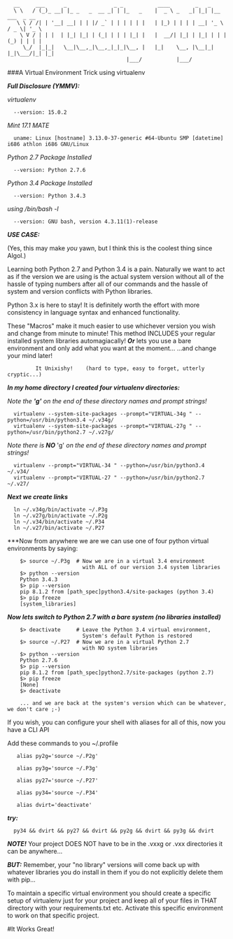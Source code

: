       __     ___      _               _ _           ____        _   _                 
      \ \   / (_)_ __| |_ _   _  __ _| | |_   _    |  _ \ _   _| |_| |__   ___  _ __  
       \ \ / /| | '__| __| | | |/ _` | | | | | |   | |_) | | | | __| '_ \ / _ \| '_ \ 
        \ V / | | |  | |_| |_| | (_| | | | |_| |   |  __/| |_| | |_| | | | (_) | | | |
         \_/  |_|_|   \__|\__,_|\__,_|_|_|\__, |   |_|    \__, |\__|_| |_|\___/|_| |_|
                                          |___/           |___/                       

###A Virtual Environment Trick using virtualenv 

***Full Disclosure (YMMV):***

_virtualenv_

      --version: 15.0.2
      
_Mint 17.1 MATE_

      uname: Linux [hostname] 3.13.0-37-generic #64-Ubuntu SMP [datetime] i686 athlon i686 GNU/Linux
      
_Python 2.7 Package Installed_ 

      --version: Python 2.7.6
      
_Python 3.4 Package Installed_

      --version: Python 3.4.3
      
_using /bin/bash -l_

      --version: GNU bash, version 4.3.11(1)-release
      

***USE CASE:*** 

(Yes, this may make _you_ yawn, but I think this is the coolest thing since Algol.)

Learning both Python 2.7 and Python 3.4 is a pain. Naturally we want to 
act as if the version we are using is the actual system version without all of 
the hassle of typing numbers after all of our commands and the hassle of system
and version conflicts with Python libraries.

Python 3.x is here to stay! It is definitely worth the effort with more consistency
in language syntax and enhanced functionality.

These "Macros" make it much easier to use whichever version you wish and change 
from minute to minute! This method INCLUDES your regular installed system 
libraries automagiacally! ***Or*** lets you use a bare environment and only 
add what you want at the moment...
                                        ...and change your mind later!

             It Unixishy!    (hard to type, easy to forget, utterly cryptic...)

***In my home directory I created four virtualenv directories:***

_Note the_ ***'g'*** _on the end of these directory names and prompt strings!_

      virtualenv --system-site-packages --prompt="VIRTUAL-34g " --python=/usr/bin/python3.4 ~/.v34g/
      virtualenv --system-site-packages --prompt="VIRTUAL-27g " --python=/usr/bin/python2.7 ~/.v27g/

_Note there is_ ***NO*** 'g' _on the end of these directory names and prompt strings!_

      virtualenv --prompt="VIRTUAL-34 " --python=/usr/bin/python3.4 ~/.v34/
      virtualenv --prompt="VIRTUAL-27 " --python=/usr/bin/python2.7 ~/.v27/


***Next we create links***

      ln ~/.v34g/bin/activate ~/.P3g
      ln ~/.v27g/bin/activate ~/.P2g
      ln ~/.v34/bin/activate ~/.P34
      ln ~/.v27/bin/activate ~/.P27

***Now from anywhere we are we can use one of four python virtual environments by saying:

        $> source ~/.P3g  # Now we are in a virtual 3.4 environment
                            with ALL of our version 3.4 system libraries
        $> python --version
        Python 3.4.3
        $> pip --version
        pip 8.1.2 from [path_spec]python3.4/site-packages (python 3.4)
        $> pip freeze
        [system_libraries]
       
***Now lets switch to Python 2.7 with a bare system (no libraries installed)***

        $> deactivate     # Leave the Python 3.4 virtual environment, 
                            System's default Python is restored
        $> source ~/.P27  # Now we are in a virtual Python 2.7
                            with NO system libraries
        $> python --version
        Python 2.7.6
        $> pip --version
        pip 8.1.2 from [path_spec]python2.7/site-packages (python 2.7)
        $> pip freeze
        [None]
        $> deactivate
        
        ... and we are back at the system's version which can be whatever, we don't care ;-)

If you wish, you can configure your shell with aliases for all of this, now you have a CLI API

Add these commands to you ~/.profile

       alias py2g='source ~/.P2g'
       
       alias py3g='source ~/.P3g'
       
       alias py27='source ~/.P27'
       
       alias py34='source ~/.P34'
       
       alias dvirt='deactivate'

***try:***

      py34 && dvirt && py27 && dvirt && py2g && dvirt && py3g && dvirt

***NOTE!*** Your project DOES NOT have to be in the .vxxg or .vxx directories it can be anywhere...

***BUT:*** Remember, your "no library" versions will come back up with whatever libraries you do
install in them if you do not explicitly delete them with pip... 

To maintain a specific virtual environment you should create a specific setup of virtualenv just
for your project and keep all of your files in THAT directory with your requirements.txt etc.
Activate this specific environment to work on that specific project.
        
#It Works Great!
